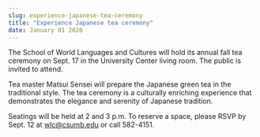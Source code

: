 ```yaml
---
slug: experience-japanese-tea-ceremony
title: "Experience Japanese tea ceremony"
date: January 01 2020
---
```


 
<p></p>
<p></p>
<p>
  The School of World Languages and Cultures will hold its annual fall tea
  ceremony on Sept. 17 in the University Center living room. The public is
  invited to attend.
</p>
<p>
  Tea master Matsui Sensei will prepare the Japanese green tea in the
  traditional style. The tea ceremony is a culturally enriching experience that
  demonstrates the elegance and serenity of Japanese tradition.
</p>
<p>
  Seatings will be held at 2 and 3 p.m. To reserve a space, please RSVP by Sept.
  12 at
  <a
    href="&#109;&#x61;&#105;&#x6c;&#116;&#x6f;&#58;&#x77;&#108;&#x63;&#64;&#99;&#x73;&#117;&#x6d;&#98;&#x2e;&#101;&#x64;&#117;"
    >wlc@csumb.edu</a
  >
  or call 582-4151.
</p>
<p></p>
<p></p>
 
